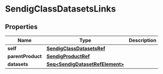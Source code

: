 

# SendigClassDatasetsLinks


## Properties

Name | Type | Description | Notes
------------ | ------------- | ------------- | -------------
**self** | [**SendigClassDatasetsRef**](SendigClassDatasetsRef.md) |  |  [optional]
**parentProduct** | [**SendigProductRef**](SendigProductRef.md) |  |  [optional]
**datasets** | [**Seq&lt;SendigDatasetRefElement&gt;**](SendigDatasetRefElement.md) |  |  [optional]



